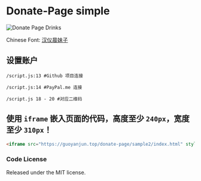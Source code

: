 # Donate-Page simple

![Donate Page Drinks](https://upload-images.jianshu.io/upload_images/1819713-e79a16e2bff907d4.GIF?imageMogr2/auto-orient/strip)

Chinese Font: [汉仪晨妹子](http://www.hanyi.com.cn/productdetail.php?id=610)

## 设置账户

```shell
/script.js:13 #Github 项目连接

/script.js:14 #PayPal.me 连接

/script.js 18 - 20 #对应二维码
```

## 使用 `iframe` 嵌入页面的代码，高度至少 `240px`，宽度至少 `310px`！

```html
<iframe src="https://guoyanjun.top/donate-page/sample2/index.html" style="overflow-x:hidden;overflow-y:hidden; border:0xp none #fff; min-height:240px; width:100%;"  frameborder="0" scrolling="no"></iframe>
```

### Code License

Released under the MIT license.

